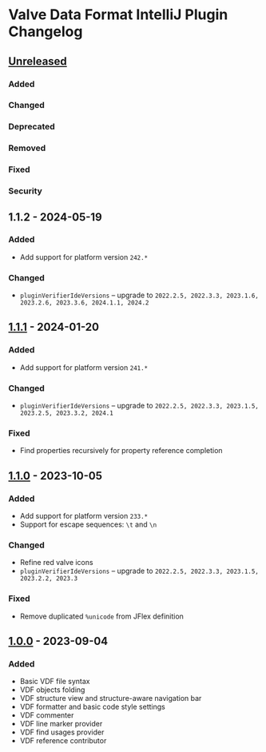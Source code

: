 <!-- Keep a Changelog guide -> https://keepachangelog.com -->

# Valve Data Format IntelliJ Plugin Changelog

## [Unreleased]

### Added

### Changed

### Deprecated

### Removed

### Fixed

### Security

## 1.1.2 - 2024-05-19

### Added

- Add support for platform version `242.*`

### Changed

- `pluginVerifierIdeVersions` – upgrade to `2022.2.5, 2022.3.3, 2023.1.6, 2023.2.6, 2023.3.6, 2024.1.1, 2024.2`

## [1.1.1] - 2024-01-20

### Added

- Add support for platform version `241.*`

### Changed

- `pluginVerifierIdeVersions` – upgrade to `2022.2.5, 2022.3.3, 2023.1.5, 2023.2.5, 2023.3.2, 2024.1`

### Fixed

- Find properties recursively for property reference completion

## [1.1.0] - 2023-10-05

### Added

- Add support for platform version `233.*`
- Support for escape sequences: `\t` and `\n`

### Changed

- Refine red valve icons
- `pluginVerifierIdeVersions` – upgrade to `2022.2.5, 2022.3.3, 2023.1.5, 2023.2.2, 2023.3`

### Fixed

- Remove duplicated `%unicode` from JFlex definition

## [1.0.0] - 2023-09-04

### Added

- Basic VDF file syntax
- VDF objects folding
- VDF structure view and structure-aware navigation bar
- VDF formatter and basic code style settings
- VDF commenter
- VDF line marker provider
- VDF find usages provider 
- VDF reference contributor

[Unreleased]: https://github.com/sczerwinski/valve-data-format-intellij-plugin/compare/v1.1.1...main
[1.1.1]: https://github.com/sczerwinski/valve-data-format-intellij-plugin/compare/v1.1.0...v1.1.1
[1.1.0]: https://github.com/sczerwinski/valve-data-format-intellij-plugin/compare/v1.0.0...v1.1.0
[1.0.0]: https://github.com/sczerwinski/valve-data-format-intellij-plugin/releases/tag/v1.0.0
